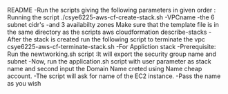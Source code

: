 README
-Run the scripts giving the following parameters in given order : Running the script
./csye6225-aws-cf-create-stack.sh
-VPCname -the 6 subnet cidr's -and 3 availabilty zones
Make sure that the template file is in the same directory as the scripts
aws cloudformation describe-stacks
-After the stack is created run the following script to terminate the vpc
csye6225-aws-cf-terminate-stack.sh
-For Appliction stack
-Prerequisite: Run the newtworking.sh script :It will export the security group name and subnet
-Now, run the application.sh script with user parameter as stack name and second input the Domain Name creted  using Name cheap account.
-The script will ask for name of the EC2 instance.
-Pass the name as you wish
